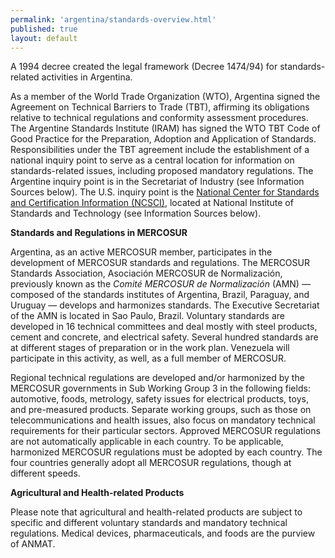 ```yaml
--- 
permalink: 'argentina/standards-overview.html' 
published: true 
layout: default
---
```

A 1994 decree created the legal framework (Decree 1474/94) for standards-related activities in Argentina.

As a member of the World Trade Organization (WTO), Argentina signed the Agreement on Technical Barriers to Trade (TBT), affirming its obligations relative to technical regulations and conformity assessment procedures. The Argentine Standards Institute (IRAM) has signed the WTO TBT Code of Good Practice for the Preparation, Adoption and Application of Standards. Responsibilities under the TBT agreement include the establishment of a national inquiry point to serve as a central location for information on standards-related issues, including proposed mandatory regulations. The Argentine inquiry point is in the Secretariat of Industry (see Information Sources below). The U.S. inquiry point is the [National Center for Standards and Certification Information (NCSCI)](http://www.nist.gov/director/sco/ncsci/), located at National Institute of Standards and Technology (see Information Sources below).

**Standards and Regulations in MERCOSUR**

Argentina, as an active MERCOSUR member, participates in the development of MERCOSUR standards and regulations. The MERCOSUR Standards Association, Asociación MERCOSUR de Normalización, previously known as the _Comité MERCOSUR de Normalización_ (AMN) ― composed of the standards institutes of Argentina, Brazil, Paraguay, and Uruguay ― develops and harmonizes standards. The Executive Secretariat of the AMN is located in Sao Paulo, Brazil. Voluntary standards are developed in 16 technical committees and deal mostly with steel products, cement and concrete, and electrical safety. Several hundred standards are at different stages of preparation or in the work plan. Venezuela will participate in this activity, as well, as a full member of MERCOSUR.

Regional technical regulations are developed and/or harmonized by the MERCOSUR governments in Sub Working Group 3 in the following fields: automotive, foods, metrology, safety issues for electrical products, toys, and pre-measured products. Separate working groups, such as those on telecommunications and health issues, also focus on mandatory technical requirements for their particular sectors. Approved MERCOSUR regulations are not automatically applicable in each country. To be applicable, harmonized MERCOSUR regulations must be adopted by each country. The four countries generally adopt all MERCOSUR regulations, though at different speeds.

**Agricultural and Health-related Products**

Please note that agricultural and health-related products are subject to specific and different voluntary standards and mandatory technical regulations. Medical devices, pharmaceuticals, and foods are the purview of ANMAT.
